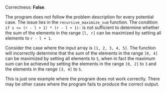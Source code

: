 Correctness: **False**.

The program does not follow the problem description for every potential case. The issue lies in the `recursive_maximize_sum` function. The condition `if s <= (r - l + 1) * (r - l + 1):` is not sufficient to determine whether the sum of the elements in the range `[l, r]` can be maximized by setting all elements to `r - l + 1`.

Consider the case where the input array is `[1, 2, 3, 4, 5]`. The function will incorrectly determine that the sum of the elements in the range `[0, 4]` can be maximized by setting all elements to `5`, when in fact the maximum sum can be achieved by setting the elements in the range `[0, 2]` to `3` and the elements in the range `[3, 4]` to `5`.

This is just one example where the program does not work correctly. There may be other cases where the program fails to produce the correct output.